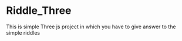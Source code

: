 # Riddle_Three

This is simple Three js project in which you have to give answer to the simple riddles
